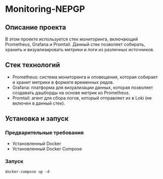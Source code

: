 ﻿# **Monitoring-NEPGP**
## Описание проекта
В этом проекте используется стек мониторинга, включающий Prometheus, Grafana и Promtail. Данный стек позволяет собирать, хранить и визуализировать метрики и логи из различных источников.
## Стек технологий
* Prometheus: система мониторинга и оповещения, которая собирает и хранит метрики в формате временных рядов.
* Grafana: платформа для визуализации данных, которая позволяет создавать дашборды на основе метрик из Prometheus.
* Promtail: агент для сбора логов, который отправляет их в Loki (не включен в данный стек).
## Установка и запуск
### Предварительные требования
* Установленный Docker
* Установленный Docker Compose
### Запуск
`docker-compose up -d`
